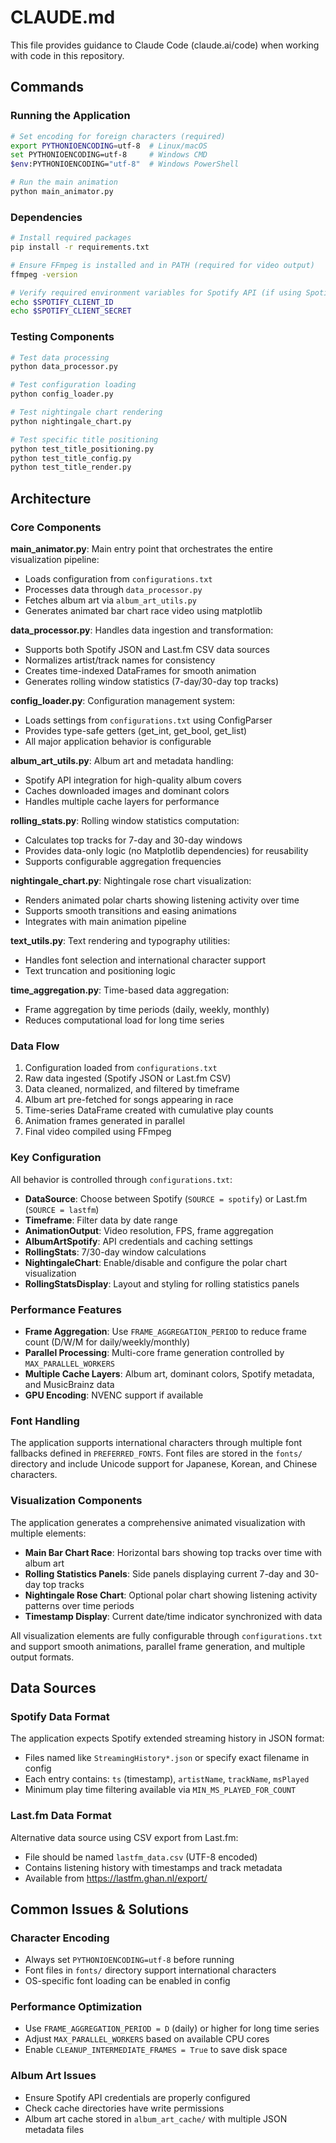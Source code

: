# CLAUDE.md

This file provides guidance to Claude Code (claude.ai/code) when working with code in this repository.

## Commands

### Running the Application
```bash
# Set encoding for foreign characters (required)
export PYTHONIOENCODING=utf-8  # Linux/macOS
set PYTHONIOENCODING=utf-8     # Windows CMD
$env:PYTHONIOENCODING="utf-8"  # Windows PowerShell

# Run the main animation
python main_animator.py
```

### Dependencies
```bash
# Install required packages
pip install -r requirements.txt

# Ensure FFmpeg is installed and in PATH (required for video output)
ffmpeg -version

# Verify required environment variables for Spotify API (if using Spotify source)
echo $SPOTIFY_CLIENT_ID
echo $SPOTIFY_CLIENT_SECRET
```

### Testing Components
```bash
# Test data processing
python data_processor.py

# Test configuration loading
python config_loader.py

# Test nightingale chart rendering
python nightingale_chart.py

# Test specific title positioning
python test_title_positioning.py
python test_title_config.py
python test_title_render.py
```

## Architecture

### Core Components

**main_animator.py**: Main entry point that orchestrates the entire visualization pipeline:
- Loads configuration from `configurations.txt`
- Processes data through `data_processor.py`
- Fetches album art via `album_art_utils.py`
- Generates animated bar chart race video using matplotlib

**data_processor.py**: Handles data ingestion and transformation:
- Supports both Spotify JSON and Last.fm CSV data sources
- Normalizes artist/track names for consistency
- Creates time-indexed DataFrames for smooth animation
- Generates rolling window statistics (7-day/30-day top tracks)

**config_loader.py**: Configuration management system:
- Loads settings from `configurations.txt` using ConfigParser
- Provides type-safe getters (get_int, get_bool, get_list)
- All major application behavior is configurable

**album_art_utils.py**: Album art and metadata handling:
- Spotify API integration for high-quality album covers
- Caches downloaded images and dominant colors
- Handles multiple cache layers for performance

**rolling_stats.py**: Rolling window statistics computation:
- Calculates top tracks for 7-day and 30-day windows
- Provides data-only logic (no Matplotlib dependencies) for reusability
- Supports configurable aggregation frequencies

**nightingale_chart.py**: Nightingale rose chart visualization:
- Renders animated polar charts showing listening activity over time
- Supports smooth transitions and easing animations
- Integrates with main animation pipeline

**text_utils.py**: Text rendering and typography utilities:
- Handles font selection and international character support
- Text truncation and positioning logic

**time_aggregation.py**: Time-based data aggregation:
- Frame aggregation by time periods (daily, weekly, monthly)
- Reduces computational load for long time series

### Data Flow

1. Configuration loaded from `configurations.txt`
2. Raw data ingested (Spotify JSON or Last.fm CSV)
3. Data cleaned, normalized, and filtered by timeframe
4. Album art pre-fetched for songs appearing in race
5. Time-series DataFrame created with cumulative play counts
6. Animation frames generated in parallel
7. Final video compiled using FFmpeg

### Key Configuration

All behavior is controlled through `configurations.txt`:
- **DataSource**: Choose between Spotify (`SOURCE = spotify`) or Last.fm (`SOURCE = lastfm`)
- **Timeframe**: Filter data by date range
- **AnimationOutput**: Video resolution, FPS, frame aggregation
- **AlbumArtSpotify**: API credentials and caching settings
- **RollingStats**: 7/30-day window calculations
- **NightingaleChart**: Enable/disable and configure the polar chart visualization
- **RollingStatsDisplay**: Layout and styling for rolling statistics panels

### Performance Features

- **Frame Aggregation**: Use `FRAME_AGGREGATION_PERIOD` to reduce frame count (D/W/M for daily/weekly/monthly)
- **Parallel Processing**: Multi-core frame generation controlled by `MAX_PARALLEL_WORKERS`
- **Multiple Cache Layers**: Album art, dominant colors, Spotify metadata, and MusicBrainz data
- **GPU Encoding**: NVENC support if available

### Font Handling

The application supports international characters through multiple font fallbacks defined in `PREFERRED_FONTS`. Font files are stored in the `fonts/` directory and include Unicode support for Japanese, Korean, and Chinese characters.

### Visualization Components

The application generates a comprehensive animated visualization with multiple elements:

- **Main Bar Chart Race**: Horizontal bars showing top tracks over time with album art
- **Rolling Statistics Panels**: Side panels displaying current 7-day and 30-day top tracks
- **Nightingale Rose Chart**: Optional polar chart showing listening activity patterns over time periods
- **Timestamp Display**: Current date/time indicator synchronized with data

All visualization elements are fully configurable through `configurations.txt` and support smooth animations, parallel frame generation, and multiple output formats.

## Data Sources

### Spotify Data Format
The application expects Spotify extended streaming history in JSON format:
- Files named like `StreamingHistory*.json` or specify exact filename in config
- Each entry contains: `ts` (timestamp), `artistName`, `trackName`, `msPlayed`
- Minimum play time filtering available via `MIN_MS_PLAYED_FOR_COUNT`

### Last.fm Data Format  
Alternative data source using CSV export from Last.fm:
- File should be named `lastfm_data.csv` (UTF-8 encoded)
- Contains listening history with timestamps and track metadata
- Available from https://lastfm.ghan.nl/export/

## Common Issues & Solutions

### Character Encoding
- Always set `PYTHONIOENCODING=utf-8` before running
- Font files in `fonts/` directory support international characters
- OS-specific font loading can be enabled in config

### Performance Optimization
- Use `FRAME_AGGREGATION_PERIOD = D` (daily) or higher for long time series
- Adjust `MAX_PARALLEL_WORKERS` based on available CPU cores
- Enable `CLEANUP_INTERMEDIATE_FRAMES = True` to save disk space

### Album Art Issues
- Ensure Spotify API credentials are properly configured
- Check cache directories have write permissions
- Album art cache stored in `album_art_cache/` with multiple JSON metadata files